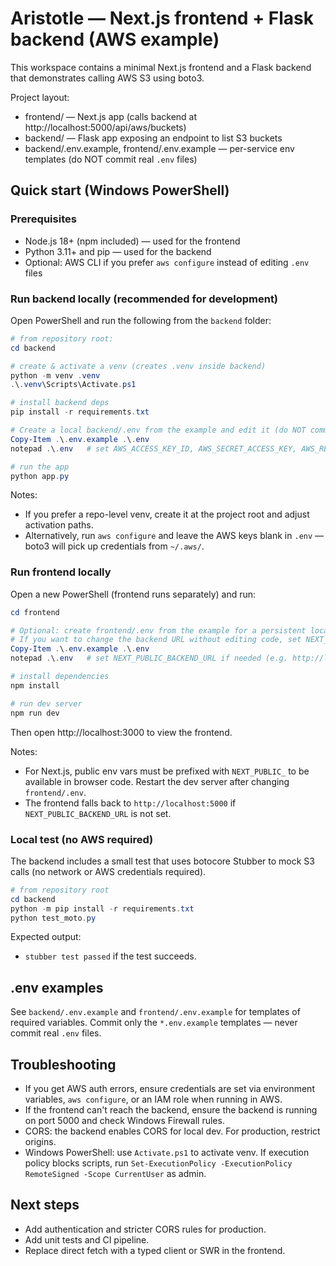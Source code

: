 # Aristotle — Next.js frontend + Flask backend (AWS example)

This workspace contains a minimal Next.js frontend and a Flask backend that demonstrates calling AWS S3 using boto3.

Project layout:

- frontend/ — Next.js app (calls backend at http://localhost:5000/api/aws/buckets)
- backend/ — Flask app exposing an endpoint to list S3 buckets
- backend/.env.example, frontend/.env.example — per-service env templates (do NOT commit real `.env` files)


## Quick start (Windows PowerShell)

### Prerequisites

- Node.js 18+ (npm included) — used for the frontend
- Python 3.11+ and pip — used for the backend
- Optional: AWS CLI if you prefer `aws configure` instead of editing `.env` files


### Run backend locally (recommended for development)

Open PowerShell and run the following from the `backend` folder:

```powershell
# from repository root:
cd backend

# create & activate a venv (creates .venv inside backend)
python -m venv .venv
.\.venv\Scripts\Activate.ps1

# install backend deps
pip install -r requirements.txt

# Create a local backend/.env from the example and edit it (do NOT commit backend/.env)
Copy-Item .\.env.example .\.env
notepad .\.env   # set AWS_ACCESS_KEY_ID, AWS_SECRET_ACCESS_KEY, AWS_REGION (or leave blank to use aws CLI / IAM)

# run the app
python app.py
```

Notes:
- If you prefer a repo-level venv, create it at the project root and adjust activation paths.
- Alternatively, run `aws configure` and leave the AWS keys blank in `.env` — boto3 will pick up credentials from `~/.aws/`.


### Run frontend locally

Open a new PowerShell (frontend runs separately) and run:

```powershell
cd frontend

# Optional: create frontend/.env from the example for a persistent local override.
# If you want to change the backend URL without editing code, set NEXT_PUBLIC_BACKEND_URL.
Copy-Item .\.env.example .\.env
notepad .\.env   # set NEXT_PUBLIC_BACKEND_URL if needed (e.g. http://localhost:5000)

# install dependencies
npm install

# run dev server
npm run dev
```

Then open http://localhost:3000 to view the frontend.

Notes:
- For Next.js, public env vars must be prefixed with `NEXT_PUBLIC_` to be available in browser code. Restart the dev server after changing `frontend/.env`.
- The frontend falls back to `http://localhost:5000` if `NEXT_PUBLIC_BACKEND_URL` is not set.


### Local test (no AWS required)

The backend includes a small test that uses botocore Stubber to mock S3 calls (no network or AWS credentials required).

```powershell
# from repository root
cd backend
python -m pip install -r requirements.txt
python test_moto.py
```

Expected output:
- `stubber test passed` if the test succeeds.


## .env examples

See `backend/.env.example` and `frontend/.env.example` for templates of required variables. Commit only the `*.env.example` templates — never commit real `.env` files.


## Troubleshooting

- If you get AWS auth errors, ensure credentials are set via environment variables, `aws configure`, or an IAM role when running in AWS.
- If the frontend can't reach the backend, ensure the backend is running on port 5000 and check Windows Firewall rules.
- CORS: the backend enables CORS for local dev. For production, restrict origins.
- Windows PowerShell: use `Activate.ps1` to activate venv. If execution policy blocks scripts, run `Set-ExecutionPolicy -ExecutionPolicy RemoteSigned -Scope CurrentUser` as admin.


## Next steps

- Add authentication and stricter CORS rules for production.
- Add unit tests and CI pipeline.
- Replace direct fetch with a typed client or SWR in the frontend.
